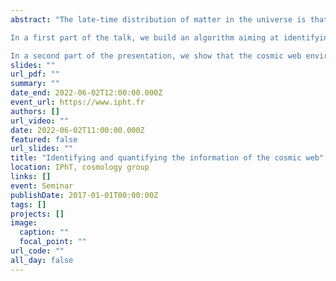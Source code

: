 ```yaml
---
abstract: "The late-time distribution of matter in the universe is that of a complex pattern commonly called the cosmic web in which massive nodes are linked together by elongated bridges of matter, the filaments, themselves found at the intersections of mildly-dense walls forming the borders of vast and underdense volumes called voids.

In a first part of the talk, we build an algorithm aiming at identifying the most prominent feature of the web, its filamentary pattern, based on a discrete distribution of tracers like galaxies. This latter is modelled by a regularised Gaussian mixture model in which a spatial graph is used to represent the underlying one-dimensional structure characterising the filamentary pattern. By iteratively estimating parameters of the model, the algorithm provides a smooth estimate of a graph passing 'in the middle' of the galaxy distribution.

In a second part of the presentation, we show that the cosmic web environments (filaments but also voids, walls and nodes) can be used to improve the constraints on parameters of the cosmological model over the traditional matter power spectrum. In particular, by breaking some key degeneracies, we report up to an order of magnitude tighter constraints on parameters like the summed neutrino mass and the matter density over the real-space power spectrum in large-scale dark matter simulations from the Quijote suite."
slides: ""
url_pdf: ""
summary: ""
date_end: 2022-06-02T12:00:00.000Z
event_url: https://www.ipht.fr
authors: []
url_video: ""
date: 2022-06-02T11:00:00.000Z
featured: false
url_slides: ""
title: "Identifying and quantifying the information of the cosmic web"
location: IPhT, cosmology group
links: []
event: Seminar
publishDate: 2017-01-01T00:00:00Z
tags: []
projects: []
image:
  caption: ""
  focal_point: ""
url_code: ""
all_day: false
---
```

